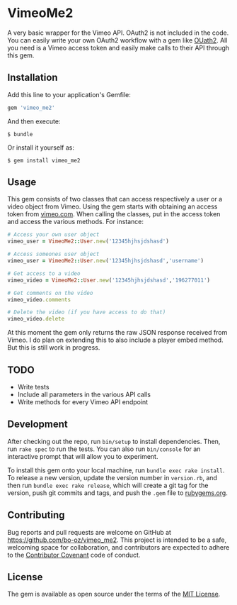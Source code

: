 # VimeoMe2

A very basic wrapper for the Vimeo API. OAuth2 is not included in the code. You can easily write your own OAuth2 workflow with a gem like [OUath2](https://github.com/intridea/oauth2). All you need is a Vimeo access token and easily make calls to their API through this gem.

## Installation

Add this line to your application's Gemfile:

```ruby
gem 'vimeo_me2'
```

And then execute:

    $ bundle

Or install it yourself as:

    $ gem install vimeo_me2

## Usage

This gem consists of two classes that can access respectively a user or a video object from Vimeo. Using the gem starts with obtaining an access token from [vimeo.com](https://developer.vimeo.com). When calling the classes, put in the access token and access the various methods. For instance:

```ruby
# Access your own user object
vimeo_user = VimeoMe2::User.new('12345hjhsjdshasd')

# Access someones user object
vimeo_user = VimeoMe2::User.new('12345hjhsjdshasd','username')

# Get access to a video
vimeo_video = VimeoMe2::User.new('12345hjhsjdshasd','196277011')

# Get comments on the video
vimeo_video.comments

# Delete the video (if you have access to do that)
vimeo_video.delete
```

At this moment the gem only returns the raw JSON response received from Vimeo. I do plan on extending this to also include a player embed method. But this is still work in progress.

## TODO

* Write tests
* Include all parameters in the various API calls
* Write methods for every Vimeo API endpoint

## Development

After checking out the repo, run `bin/setup` to install dependencies. Then, run `rake spec` to run the tests. You can also run `bin/console` for an interactive prompt that will allow you to experiment.

To install this gem onto your local machine, run `bundle exec rake install`. To release a new version, update the version number in `version.rb`, and then run `bundle exec rake release`, which will create a git tag for the version, push git commits and tags, and push the `.gem` file to [rubygems.org](https://rubygems.org).

## Contributing

Bug reports and pull requests are welcome on GitHub at https://github.com/bo-oz/vimeo_me2. This project is intended to be a safe, welcoming space for collaboration, and contributors are expected to adhere to the [Contributor Covenant](http://contributor-covenant.org) code of conduct.


## License

The gem is available as open source under the terms of the [MIT License](http://opensource.org/licenses/MIT).
